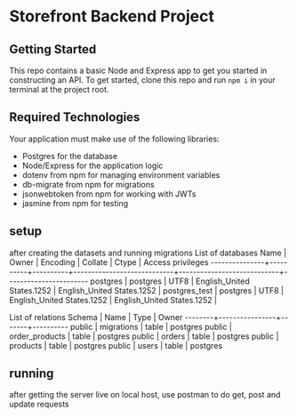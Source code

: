 # Storefront Backend Project

## Getting Started

This repo contains a basic Node and Express app to get you started in constructing an API. To get started, clone this repo and run `npm i` in your terminal at the project root.

## Required Technologies

Your application must make use of the following libraries:

- Postgres for the database
- Node/Express for the application logic
- dotenv from npm for managing environment variables
- db-migrate from npm for migrations
- jsonwebtoken from npm for working with JWTs
- jasmine from npm for testing

## setup

after creating the datasets and running migrations
List of databases
Name | Owner | Encoding | Collate | Ctype | Access privileges
---------------+----------+----------+----------------------------+----------------------------+-----------------------
postgres | postgres | UTF8 | English_United States.1252 | English_United States.1252 |
postgres_test | postgres | UTF8 | English_United States.1252 | English_United States.1252 |

List of relations
Schema | Name | Type | Owner
--------+----------------+-------+----------
public | migrations | table | postgres
public | order_products | table | postgres
public | orders | table | postgres
public | products | table | postgres
public | users | table | postgres

## running

after getting the server live on local host, use postman to do get, post and update requests
